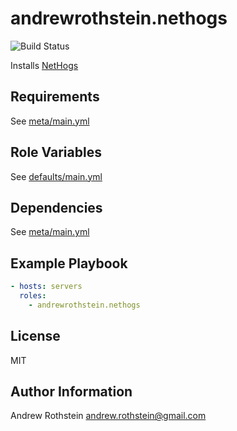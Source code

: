 andrewrothstein.nethogs
=========
![Build Status](https://github.com/andrewrothstein/ansible-nethogs/actions/workflows/build.yml/badge.svg)

Installs [NetHogs](https://github.com/raboof/nethogs)

Requirements
------------

See [meta/main.yml](meta/main.yml)

Role Variables
--------------

See [defaults/main.yml](defaults/main.yml)

Dependencies
------------

See [meta/main.yml](meta/main.yml)

Example Playbook
----------------

```yml
- hosts: servers
  roles:
    - andrewrothstein.nethogs
```

License
-------

MIT

Author Information
------------------

Andrew Rothstein <andrew.rothstein@gmail.com>
